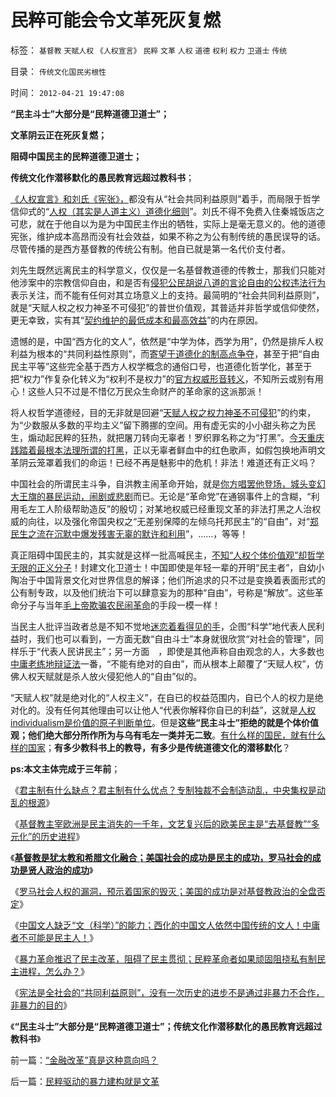 # 民粹可能会令文革死灰复燃

标签： `基督教` `天赋人权` `《人权宣言》` `民粹` `文革` `人权` `道德` `权利` `权力` `卫道士` `传统` 

目录： `传统文化国民劣根性`

时间： `2012-04-21 19:47:08`

**“民主斗士”大部分是“民粹道德卫道士”；**

**文革阴云正在死灰复燃；**

**阻碍中国民主的民粹道德卫道士；**

**传统文化作潜移默化的愚民教育远超过教科书**；

[《人权宣言》和刘氏《宪张》，](../../../2010/3/26/道德治国“上纲上线”和中庸之道“减纲下线”.md)都没有从“社会共同利益原则”着手，而局限于哲学信仰式的“[人权（其实是人道主义）道德化细则](../../../2009/10/29/人道不是人权；人道主义和低人权社会的关系.md)”。刘氏不得不免费入住秦城饭店之可悲，就在于他自以为是为中国民主作出的牺牲，实际上是毫无意义的。他的道德宪张，维护成本高昂而没有社会效益，如果不称之为公有制传统的愚民误导的话。尽管传播的是西方基督教的传统公有制。他自已就是第一名代价支付者。

刘先生既然远离民主的科学意义，仅仅是一名基督教道德的传教士，那我们只能对他涉案中的宗教信仰自由，和是否有[侵犯公民胡说八道的言论自由的公权违法行为](../../../2010/3/5/权威同样有胡说八道的平等权力.md)表示关注，而不能有任何对其立场意义上的支持。最简明的“社会共同利益原则”，就是“天赋人权之权力神圣不可侵犯”的普世价值观，其普适并非哲学或信仰使然，更无幸致，实有其“[契约维护的最低成本和最高效益](../../../2009/10/9/什么是民主？民主和成本效益原理的关系.md)”的内在原因。

遗憾的是，中国“西方化的文人”，依然是“中学为体，西学为用”，仍然是排斥人权利益为根本的“共同利益性原则”，而[寄望于道德化的制高点争夺](../../../2009/6/10/抢夺道德制高点是危险的政治游戏.md)，甚至于把“自由民主平等”这些完全基于西方人权学概念的通俗口号，也道德化哲学化，甚至于把“权力”作复杂化转义为“权利不是权力”的[官方权威形音转义](../../../2009/4/17/形意思维：科学类思维和哲学类思维的根本区别.md)，不知所云或别有用心！这些人只不过是不惜亿万民众生命财产的革命家的这派那派！

将人权哲学道德经，目的无非就是回避“[天赋人权之权力神圣不可侵犯](../../../2009/10/17/人的利益包括所有排他的权益.md)”的约束，为“少数服从多数的平均主义”留下腾挪的空间。用有虚无实的小小甜头称之为民生，煽动起民粹的狂热，就把屠刀转向无辜者！罗织罪名称之为“打黑”。[今天重庆践踏着最根本法理所谓的打黑](../../../2009/8/27/为富不安涉黑如重庆者蠢！.md)，正以无辜者鲜血中的红色歌声，如假包换地声明文革阴云笼罩着我们的命运！已经不再是魅影中的危机！非法！难道还有正义吗？

中国社会的所谓民主斗争，自洪教主闹革命开始，就是[你方唱罢他登场，城头变幻大王旗的暴民运动，闹剧或悲剧](../../../2010/3/3/为什么历史治乱循环总是不息更残暴？.md)而已。无论是“革命党”在通钢事件上的含糊，“利用毛左工人阶级帮助造反”的殷切；对某地权威已经重现文革的非法打黑之人治权威的向往，以及强化帝国央权之“无差别保障的左倾乌托邦民主”的“自由”，对“[郑民生之流在沉默中爆发残害无辜的默许和利用](../../../2010/3/26/“郑民生屠幼案”无涉公平和民主和道德.md)”，……，等等！

真正阻碍中国民主的，其实就是这样一批高喊民主，[不知“人权个体价值观”却哲学无限的正义分子](../../../2009/11/14/正义感也可以变得非常可怕.md)！封建文化卫道士！中国即使是年轻一辈的开明“民主者”，自幼小陶冶于中国背景文化对世界信息的解译；他们所追求的只不过是变换着表面形式的公有制专政，以及他们统治下可以肆意妄为的那种“自由”，号称是“解放”。这些革命分子与当年[毛上帝欺骗农民闹革命](../../../2010/2/21/小农意识是中国农村的灾星.md)的手段一模一样！

当民主人批评当政者总是不知不觉地[迷恋着看得见的手](../../../2009/5/1/人定胜天？马列唯心信仰对客观规律干预冲动.md)，企图“科学”地代表人民利益时，我们也可以看到，一方面无数“自由斗士”本身就很欣赏“对社会的管理”，同样乐于“代表人民讲民主”；另一方面　，即使是其他声称自由观念的人，大多数也[中庸老练地辩证法](http://darthvad.blog.sohu.com/132381039.html)一番，“不能有绝对的自由”，而从根本上颠覆了“天赋人权”，仿佛人权天赋就是杀人放火侵犯他人的“自由”似的。

“天赋人权”就是绝对化的“人权主义”，在自已的权益范围内，自已个人的权力是绝对化的。没有任何其他理由可以让他人“代表你解释你自已的利益”，这就是[人权individualism是价值的原子判断单位](../../../2010/1/21/人权是价值判断的原子单位.md)。但是**这些“民主斗士”拒绝的就是个体价值观；他们绝大部分所作所为与乌有毛左一类并无二致**。[有什么样的国民，就有什么样的国家](../../../2009/11/14/市场经济观点下小农的“愚蠢交换”.md)；**有多少教科书上的教导，有多少是传统道德文化的潜移默化**？

**ps:本文主体完成于三年前**；

《[君主制有什么缺点？君主制有什么优点？专制独裁不会制造动乱，中央集权是动乱的根源](../../../2012/4/7/君主制的优点和缺点；专制独裁减少了社会的动乱.md)》

《[基督教主宰欧洲是民主消失的一千年，文艺复兴后的欧美民主是“去基督教”“多元化”的历史进程](../../../2012/4/10/基督教主宰欧洲是民主消失的一千年.md)》

《[**基督教是犹太教和希腊文化融合；美国社会的成功是民主的成功，罗马社会的成功是贤人政治的成功**](../../../2012/4/10/美国成功在民主，罗马成功在贤人政治.md)》

《[罗马社会人权的漏洞，预示着国家的毁灭；美国的成功是对基督教政治的全盘否定](../../../2012/4/10/走在罗马帝国两千年前的十字路口.md)》

《[中国文人缺乏“文（科学）”的能力；西化的中国文人依然中国传统的文人！中庸者不可能是民主人！](../../../2012/4/12/国产文人缺乏“文（科学）”能力.md)》

《[暴力革命推迟了民主改革，阻碍了民主贯彻；民粹革命者如果顽固阻挠私有制民主进程，怎么办？](../../../2012/4/12/为什么民主进程不是闹革命？.md)》

《[宪法是全社会的“共同利益原则”，没有一次历史的进步不是通过非暴力不合作，非暴力的目的](../../../2012/4/12/为什么民主是非暴力？宪法是“共同利益契约”.md)》

《**“民主斗士”大部分是“民粹道德卫道士”；传统文化作潜移默化的愚民教育远超过教科书**》



前一篇：[“金融改革”真是这种意向吗？](../../../2012/4/20/“金融改革”真是这种意向吗？.md)

后一篇：[民粹驱动的暴力建构就是文革](../../../2012/4/21/民粹驱动的暴力建构就是文革.md)